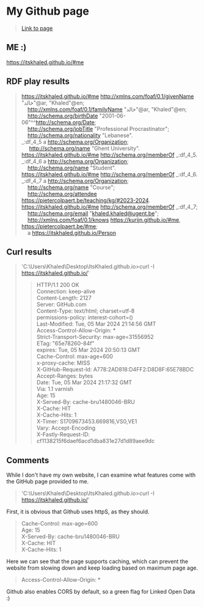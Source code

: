 # My Github page

> [Link to page](https://itskhaled.github.io/)

## ME :)

https://itskhaled.github.io/#me

## RDF play results 

> <https://itskhaled.github.io/#me> <http://xmlns.com/foaf/0.1/givenName> "خالد"@ar, "Khaled"@en; <br />
>     &nbsp;&nbsp;&nbsp;&nbsp;<http://xmlns.com/foaf/0.1/familyName> "خالد"@ar, "Khaled"@en; <br />
>     &nbsp;&nbsp;&nbsp;&nbsp;<http://schema.org/birthDate> "2001-06-06"^^<http://schema.org/Date>; <br />
>     &nbsp;&nbsp;&nbsp;&nbsp;<http://schema.org/jobTitle> "Professional Procrastinator"; <br />
>     &nbsp;&nbsp;&nbsp;&nbsp;<http://schema.org/nationality> "Lebanese". <br />
> _:df_4_5 a <http://schema.org/Organization>; <br />
>    &nbsp;&nbsp;&nbsp;&nbsp; <http://schema.org/name> "Ghent University". <br />
> <https://itskhaled.github.io/#me> <http://schema.org/memberOf> _:df_4_5. <br />
> _:df_4_6 a <http://schema.org/Organization>; <br />
>     &nbsp;&nbsp;&nbsp;&nbsp;<http://schema.org/name> "Student". <br />
> <https://itskhaled.github.io/#me> <http://schema.org/memberOf> _:df_4_6. <br />
> _:df_4_7 a <http://schema.org/Organization>; <br />
>     &nbsp;&nbsp;&nbsp;&nbsp;<http://schema.org/name> "Course"; <br />
>     &nbsp;&nbsp;&nbsp;&nbsp;<http://schema.org/attendee> <https://pietercolpaert.be/teaching/kg/#2023-2024>. <br />
> <https://itskhaled.github.io/#me> <http://schema.org/memberOf> _:df_4_7; <br />
>     &nbsp;&nbsp;&nbsp;&nbsp;<http://schema.org/email> "khaled.khaled@ugent.be"; <br />
>     &nbsp;&nbsp;&nbsp;&nbsp;<http://xmlns.com/foaf/0.1/knows> <https://kurijn.github.io/#me>, <https://pietercolpaert.be/#me>; <br />
>     &nbsp;&nbsp;&nbsp;&nbsp;a <https://itskhaled.github.io/Person>

## Curl results

> 'C:\Users\Khaled\Desktop\ItsKhaled.github.io>curl -I https://itskhaled.github.io/' <br />
>> HTTP/1.1 200 OK <br />
>> Connection: keep-alive <br />
>> Content-Length: 2127 <br />
>> Server: GitHub.com <br />
>> Content-Type: text/html; charset=utf-8 <br />
>> permissions-policy: interest-cohort=() <br />
>> Last-Modified: Tue, 05 Mar 2024 21:14:56 GMT <br />
>> Access-Control-Allow-Origin: * <br />
>> Strict-Transport-Security: max-age=31556952 <br />
>> ETag: "65e78260-84f" <br />
>> expires: Tue, 05 Mar 2024 20:50:13 GMT <br />
>> Cache-Control: max-age=600 <br />
>> x-proxy-cache: MISS <br />
>> X-GitHub-Request-Id: A778:2AD818:D4FF2:D8D8F:65E78BDC <br />
>> Accept-Ranges: bytes <br />
>> Date: Tue, 05 Mar 2024 21:17:32 GMT <br />
>> Via: 1.1 varnish <br />
>> Age: 15 <br />
>> X-Served-By: cache-bru1480046-BRU <br />
>> X-Cache: HIT <br />
>> X-Cache-Hits: 1 <br />
>> X-Timer: S1709673453.669816,VS0,VE1 <br />
>> Vary: Accept-Encoding <br />
>> X-Fastly-Request-ID: cf1138215f6daef6acd1dba831e27d1d89aee9dc <br />

## Comments
While I don't have my own website, I can examine what features come with the GitHub page provided to me.

> 'C:\Users\Khaled\Desktop\ItsKhaled.github.io>curl -I https://itskhaled.github.io/' <br />

First, it is obvious that Github uses httpS, as they should.

> Cache-Control: max-age=600 <br />
> Age: 15 <br />
> X-Served-By: cache-bru1480046-BRU <br />
> X-Cache: HIT <br />
> X-Cache-Hits: 1 <br />

Here we can see that the page supports caching, which can prevent the website from slowing down and keep loading based on maximum page age.

> Access-Control-Allow-Origin: * <br />

Github also enables CORS by default, so a green flag for Linked Open Data :)

